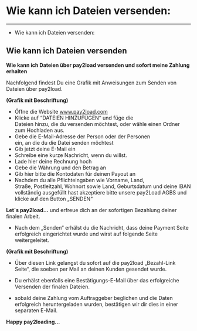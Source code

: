 # Wie kann ich Dateien versenden:                        

---

- Wie kann ich Dateien versenden:                        

## Wie kann ich Dateien versenden
**Wie kann ich Dateien über pay2load versenden und sofort meine Zahlung erhalten**

Nachfolgend findest Du eine Grafik mit Anweisungen zum Senden von Dateien über pay2load.   

**(Grafik mit Beschriftung)**

- Öffne die Website www.pay2load.com
- Klicke auf “DATEIEN HINZUFÜGEN“ und füge die    
  Dateien hinzu, die du versenden möchtest, oder wähle 
  einen Ordner zum Hochladen aus.
- Gebe die E-Mail-Adresse der Person oder der Personen    
  ein, an die du die Datei senden möchtest
- Gib jetzt deine E-Mail ein
- Schreibe eine kurze Nachricht, wenn du willst.
- Lade hier deine Rechnung hoch
- Gebe die Währung und den Betrag an
- Gib hier bitte die Kontodaten für deinen Payout an
- Nachdem du alle Pflichteingaben wie Vorname, Land,     
  Straße, Postleitzahl, Wohnort sowie Land,              Geburtsdatum und deine IBAN vollständig ausgefüllt hast akzeptiere bitte unsere pay2Load AGBS und klicke auf den Button „SENDEN“     

**Let´s pay2load...** und erfreue dich an der sofortigen Bezahlung deiner finalen Arbeit. 

-  Nach dem „Senden“ erhälst du die Nachricht, dass
deine Payment Seite erfolgreich eingerichtet wurde und wirst auf folgende Seite weitergeleitet.

**(Grafik mit Beschriftung)**

- Über diesen Link gelangst du sofort auf die pay2load „Bezahl-Link Seite“, die soeben per Mail an deinen Kunden gesendet wurde. 

- Du erhälst ebenfalls eine Bestätigungs-E-Mail über das erfolgreiche Versenden der finalen Dateien.

- sobald deine Zahlung vom Auftraggeber beglichen und die Daten erfolgreich heruntergeladen wurden, bestätigen wir dir dies in einer separaten E-Mail.

**Happy pay2loading...**   


